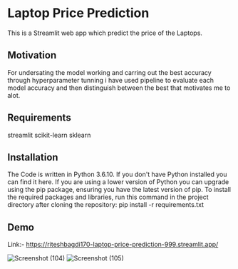 # Laptop Price Prediction

This is a Streamlit web app which predict the price of the Laptops.

## Motivation

For undersating the model working and carring out the best accuracy through hyperparameter tunning i have used pipeline to evaluate each model accuracy and then distinguish between the best that motivates me to alot.

## Requirements

streamlit
scikit-learn
sklearn

## Installation

The Code is written in Python 3.6.10. If you don't have Python installed you can find it here. If you are using a lower version of Python you can upgrade using the pip package, ensuring you have the latest version of pip. To install the required packages and libraries, run this command in the project directory after cloning the repository:
pip install -r requirements.txt

## Demo
Link:- https://riteshbagdi170-laptop-price-prediction-999.streamlit.app/

![Screenshot (104)](https://user-images.githubusercontent.com/40036155/210061397-5040f26d-0a92-4499-ad96-59b2a4960236.png)
![Screenshot (105)](https://user-images.githubusercontent.com/40036155/210061406-0baa097f-16f3-4ce4-8676-17548466abb8.png)
